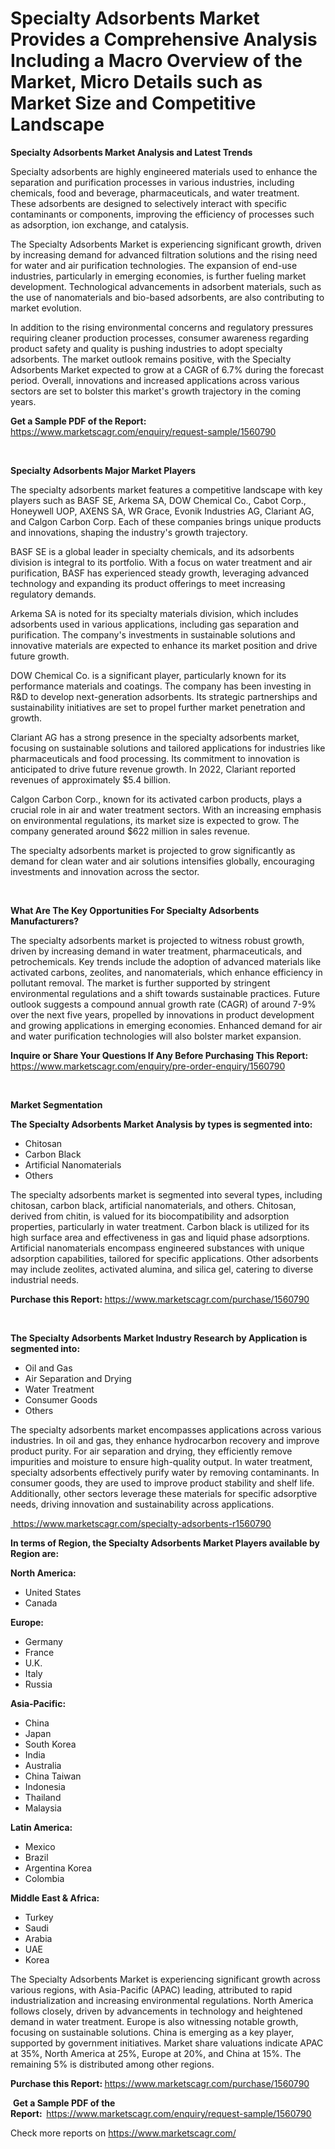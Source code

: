 <p><h1>Specialty Adsorbents Market Provides a Comprehensive Analysis Including a Macro Overview of the Market, Micro Details such as Market Size and Competitive Landscape</h1></p><p><strong>Specialty Adsorbents Market Analysis and Latest Trends</strong></p>
<p><p>Specialty adsorbents are highly engineered materials used to enhance the separation and purification processes in various industries, including chemicals, food and beverage, pharmaceuticals, and water treatment. These adsorbents are designed to selectively interact with specific contaminants or components, improving the efficiency of processes such as adsorption, ion exchange, and catalysis.</p><p>The Specialty Adsorbents Market is experiencing significant growth, driven by increasing demand for advanced filtration solutions and the rising need for water and air purification technologies. The expansion of end-use industries, particularly in emerging economies, is further fueling market development. Technological advancements in adsorbent materials, such as the use of nanomaterials and bio-based adsorbents, are also contributing to market evolution.</p><p>In addition to the rising environmental concerns and regulatory pressures requiring cleaner production processes, consumer awareness regarding product safety and quality is pushing industries to adopt specialty adsorbents. The market outlook remains positive, with the Specialty Adsorbents Market expected to grow at a CAGR of 6.7% during the forecast period. Overall, innovations and increased applications across various sectors are set to bolster this market's growth trajectory in the coming years.</p></p>
<p><strong>Get a Sample PDF of the Report:&nbsp;</strong> <a href="https://www.marketscagr.com/enquiry/request-sample/1560790?utm_campaign=2107&utm_medium=2&utm_source=Github&utm_content=ia&utm_term=01022025&utm_id=specialty-adsorbents">https://www.marketscagr.com/enquiry/request-sample/1560790</a></p>
<p>&nbsp;</p>
<p><strong>Specialty Adsorbents Major Market Players</strong></p>
<p><p>The specialty adsorbents market features a competitive landscape with key players such as BASF SE, Arkema SA, DOW Chemical Co., Cabot Corp., Honeywell UOP, AXENS SA, WR Grace, Evonik Industries AG, Clariant AG, and Calgon Carbon Corp. Each of these companies brings unique products and innovations, shaping the industry's growth trajectory.</p><p>BASF SE is a global leader in specialty chemicals, and its adsorbents division is integral to its portfolio. With a focus on water treatment and air purification, BASF has experienced steady growth, leveraging advanced technology and expanding its product offerings to meet increasing regulatory demands.</p><p>Arkema SA is noted for its specialty materials division, which includes adsorbents used in various applications, including gas separation and purification. The company's investments in sustainable solutions and innovative materials are expected to enhance its market position and drive future growth.</p><p>DOW Chemical Co. is a significant player, particularly known for its performance materials and coatings. The company has been investing in R&D to develop next-generation adsorbents. Its strategic partnerships and sustainability initiatives are set to propel further market penetration and growth.</p><p>Clariant AG has a strong presence in the specialty adsorbents market, focusing on sustainable solutions and tailored applications for industries like pharmaceuticals and food processing. Its commitment to innovation is anticipated to drive future revenue growth. In 2022, Clariant reported revenues of approximately $5.4 billion.</p><p>Calgon Carbon Corp., known for its activated carbon products, plays a crucial role in air and water treatment sectors. With an increasing emphasis on environmental regulations, its market size is expected to grow. The company generated around $622 million in sales revenue.</p><p>The specialty adsorbents market is projected to grow significantly as demand for clean water and air solutions intensifies globally, encouraging investments and innovation across the sector.</p></p>
<p>&nbsp;</p>
<p><strong>What Are The Key Opportunities For Specialty Adsorbents Manufacturers?</strong></p>
<p><p>The specialty adsorbents market is projected to witness robust growth, driven by increasing demand in water treatment, pharmaceuticals, and petrochemicals. Key trends include the adoption of advanced materials like activated carbons, zeolites, and nanomaterials, which enhance efficiency in pollutant removal. The market is further supported by stringent environmental regulations and a shift towards sustainable practices. Future outlook suggests a compound annual growth rate (CAGR) of around 7-9% over the next five years, propelled by innovations in product development and growing applications in emerging economies. Enhanced demand for air and water purification technologies will also bolster market expansion.</p></p>
<p><strong>Inquire or Share Your Questions If Any Before Purchasing This Report:</strong> <a href="https://www.marketscagr.com/enquiry/pre-order-enquiry/1560790?utm_campaign=2107&utm_medium=2&utm_source=Github&utm_content=ia&utm_term=01022025&utm_id=specialty-adsorbents">https://www.marketscagr.com/enquiry/pre-order-enquiry/1560790</a></p>
<p>&nbsp;</p>
<p><strong>Market Segmentation</strong></p>
<p><strong>The Specialty Adsorbents Market Analysis by types is segmented into:</strong></p>
<p><ul><li>Chitosan</li><li>Carbon Black</li><li>Artificial Nanomaterials</li><li>Others</li></ul></p>
<p><p>The specialty adsorbents market is segmented into several types, including chitosan, carbon black, artificial nanomaterials, and others. Chitosan, derived from chitin, is valued for its biocompatibility and adsorption properties, particularly in water treatment. Carbon black is utilized for its high surface area and effectiveness in gas and liquid phase adsorptions. Artificial nanomaterials encompass engineered substances with unique adsorption capabilities, tailored for specific applications. Other adsorbents may include zeolites, activated alumina, and silica gel, catering to diverse industrial needs.</p></p>
<p><strong>Purchase this Report:&nbsp;</strong><a href="https://www.marketscagr.com/purchase/1560790?utm_campaign=2107&utm_medium=2&utm_source=Github&utm_content=ia&utm_term=01022025&utm_id=specialty-adsorbents">https://www.marketscagr.com/purchase/1560790</a></p>
<p>&nbsp;</p>
<p><strong>The Specialty Adsorbents Market Industry Research by Application is segmented into:</strong></p>
<p><ul><li>Oil and Gas</li><li>Air Separation and Drying</li><li>Water Treatment</li><li>Consumer Goods</li><li>Others</li></ul></p>
<p><p>The specialty adsorbents market encompasses applications across various industries. In oil and gas, they enhance hydrocarbon recovery and improve product purity. For air separation and drying, they efficiently remove impurities and moisture to ensure high-quality output. In water treatment, specialty adsorbents effectively purify water by removing contaminants. In consumer goods, they are used to improve product stability and shelf life. Additionally, other sectors leverage these materials for specific adsorptive needs, driving innovation and sustainability across applications.</p></p>
<p><a href="https://www.marketscagr.com/specialty-adsorbents-r1560790?utm_campaign=2107&utm_medium=2&utm_source=Github&utm_content=ia&utm_term=01022025&utm_id=specialty-adsorbents">&nbsp;https://www.marketscagr.com/specialty-adsorbents-r1560790</a></p>
<p><strong>In terms of Region, the Specialty Adsorbents Market Players available by Region are:</strong></p>
<p>
    <p> <strong> North America: </strong>
        <ul>
            <li>United States</li>
            <li>Canada</li>
        </ul>
        </p> 
    <p> <strong> Europe: </strong>
        <ul>
            <li>Germany</li>
            <li>France</li>
            <li>U.K.</li>
            <li>Italy</li>
            <li>Russia</li>
        </ul>
        </p> 
    <p> <strong> Asia-Pacific: </strong>
        <ul>
            <li>China</li>
            <li>Japan</li>
            <li>South Korea</li>
            <li>India</li>
            <li>Australia</li>
            <li>China Taiwan</li>
            <li>Indonesia</li>
            <li>Thailand</li>
            <li>Malaysia</li>
        </ul>
        </p> 
    <p> <strong> Latin America: </strong>
        <ul>
            <li>Mexico</li>
            <li>Brazil</li>
            <li>Argentina Korea</li>
            <li>Colombia</li>
        </ul>
        </p> 
    <p> <strong> Middle East & Africa: </strong>
        <ul>
            <li>Turkey</li>
            <li>Saudi</li>
            <li>Arabia</li>
            <li>UAE</li>
            <li>Korea</li>
        </ul>
    </p>
    </p>
<p><p>The Specialty Adsorbents Market is experiencing significant growth across various regions, with Asia-Pacific (APAC) leading, attributed to rapid industrialization and increasing environmental regulations. North America follows closely, driven by advancements in technology and heightened demand in water treatment. Europe is also witnessing notable growth, focusing on sustainable solutions. China is emerging as a key player, supported by government initiatives. Market share valuations indicate APAC at 35%, North America at 25%, Europe at 20%, and China at 15%. The remaining 5% is distributed among other regions.</p></p>
<p><strong>Purchase this Report: </strong><a href="https://www.marketscagr.com/purchase/1560790?utm_campaign=2107&utm_medium=2&utm_source=Github&utm_content=ia&utm_term=01022025&utm_id=specialty-adsorbents">https://www.marketscagr.com/purchase/1560790</a></p>
<p>&nbsp;<strong>Get a Sample PDF of the Report:&nbsp;&nbsp;</strong><a href="https://www.marketscagr.com/enquiry/request-sample/1560790?utm_campaign=2107&utm_medium=2&utm_source=Github&utm_content=ia&utm_term=01022025&utm_id=specialty-adsorbents">https://www.marketscagr.com/enquiry/request-sample/1560790</a></p>
<p><strong></strong></p>
<p>Check more reports on <a href="https://www.marketscagr.com/?utm_campaign=2107&utm_medium=2&utm_source=Github&utm_content=ia&utm_term=01022025&utm_id=specialty-adsorbents">https://www.marketscagr.com/</a></p>